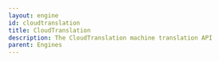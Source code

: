 ```yaml
---
layout: engine
id: cloudtranslation
title: CloudTranslation
description: The CloudTranslation machine translation API
parent: Engines
---
```

